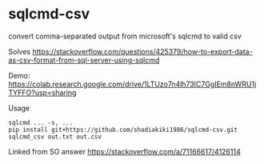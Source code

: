 # sqlcmd-csv
convert comma-separated output from microsoft's sqlcmd to valid csv

Solves https://stackoverflow.com/questions/425379/how-to-export-data-as-csv-format-from-sql-server-using-sqlcmd

Demo: https://colab.research.google.com/drive/1LTUzo7n4lh73IC7GgIEm8nWRU1jTYFFO?usp=sharing

Usage

```
sqlcmd ... -s, ...
pip install git+https://github.com/shadiakiki1986/sqlcmd-csv.git
sqlcmd_csv out.txt out.csv
```

Linked from SO answer https://stackoverflow.com/a/71166617/4126114
